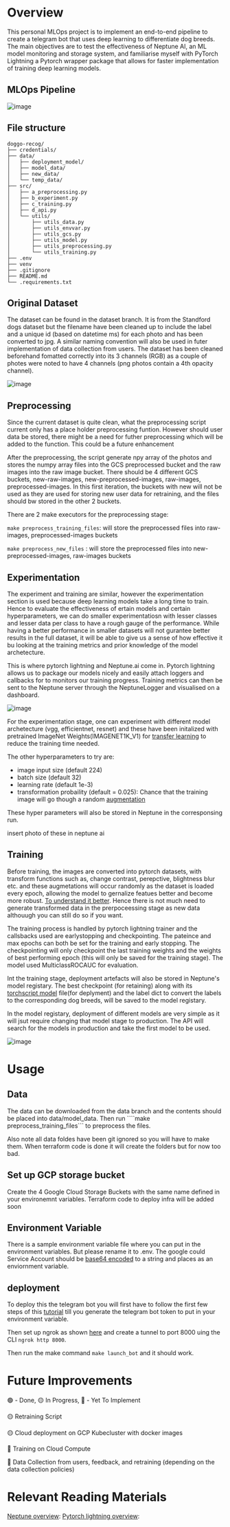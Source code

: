 # Overview
This personal MLOps project is to implement an end-to-end pipeline to create a telegram bot that uses deep learning to differentiate dog breeds.
The main objectives are to test the effectiveness of Neptune AI, an ML model monitoring and storage system, and familiarise myself with PyTorch Lightning a Pytorch wrapper package that allows for faster implementation of training deep learning models.

## MLOps Pipeline
![image](https://github.com/josiah-chua/doggo-recog/assets/81459293/8d391a96-ec36-4b51-b1c9-b8c160c4ade7)


## File structure
```
doggo-recog/
├── credentials/
├── data/
│   ├── deployment_model/
│   ├── model_data/
│   ├── new_data/
│   └── temp_data/
├── src/
│   ├── a_preprocessing.py
│   ├── b_experiment.py
│   ├── c_training.py
│   ├── d_api.py
│   └── utils/
│       ├── utils_data.py
│       ├── utils_envvar.py
│       ├── utils_gcs.py
│       ├── utils_model.py
│       ├── utils_preprocessing.py
│       └── utils_training.py
├── .env
├── venv
├── .gitignore
├── README.md
└── .requirements.txt
```

## Original Dataset
The dataset can be found in the dataset branch. It is from the Standford dogs dataset but the filename have been cleaned up to include the label and a unique id (based on datetime ms) for each photo and has been converted to jpg.
A similar naming convention will also be used in futer implementation of data collection from users.
The dataset has been cleaned beforehand fomatted correctly into its 3 channels (RGB) as a couple of photes were noted to have 4 channels (png photos contain a 4th opacity channel).

![image](https://github.com/josiah-chua/doggo-recog/assets/81459293/12ce3fed-7e08-4f2a-a8df-e8be1476350e)


## Preprocessing
Since the current dataset is quite clean, what the preprocessing script current only has a place holder preprocessing funtion. However should user data be stored, there might be a need for futher preprocessing which will be added to the function. This could be a future enhancement


After the preprocessing, the script generate npy array of the photos and stores the numpy array files into the GCS preprocessed bucket and the raw images into the raw image bucket. There should be 4 different GCS buckets, new-raw-images, new-preprocessed-images, raw-images, preprocessed-images. In this first iteration, the buckets with new will not be used as they are used for storing new user data for retraining, and the files should bw stored in the other 2 buckets. 


There are 2 make executors for the preprocessing stage:


```make preprocess_training_files```: will store the preprocessed files into  raw-images, preprocessed-images buckets


```make preprocess_new_files``` : will store the preprocessed files into new-preprocessed-images, raw-images buckets

## Experimentation
The experiment and training are similar, however the experimentation section is used because deep learning models take a long time to train. Hence to evaluate the effectiveness of ertain models and certain hyperparameters, we can do smaller experimentatiosn with lesser classes and lesser data per class to have a rough gauge of the performance. While having a better performance in smaller datasets will not gurantee better results in the full dataset, it will be able to give us a sense of how effective it bu looking at the training metrics and prior knowledge of the model archetecture.

This is where pytorch lightning and Neptune.ai come in. Pytorch lightning allows us to package our models nicely and easily attach loggers and callbacks for to monitors our training progress. Training metrics can then be sent to the Neptune server through the NeptuneLogger and visualised on a dashboard.


![image](https://github.com/josiah-chua/doggo-recog/assets/81459293/d0004fca-7564-4f14-ae90-8641a3a6865b)


For the experimentation stage, one can experiment with different model archetecture (vgg, efficientnet, resnet) and these have been initalized with pretrained ImageNet Weights(IMAGENET1K_V1) for [transfer learning](https://machinelearningmastery.com/transfer-learning-for-deep-learning/) to reduce the training time needed.

The other hyperparameters to try are:
- image input size (default 224)
- batch size (default 32)
- learning rate (default 1e-3)
- transformation probaility (default = 0.025): Chance that the training image will go though a random [augmentation](https://pytorch.org/vision/stable/transforms.html)

These hyper parameters will also be stored in Neptune in the corresponsing run.

insert photo of these in neptune ai

## Training
Before training, the images are converted into pytorch datasets, with transform functions such as, change contrast, perepctive, blightness blur etc. and these augmetations will occur randomly as the dataset is loaded every epoch, allowing the model to gernalize featues better and become more robust. [To understand it better](https://discuss.pytorch.org/t/data-augmentation-in-pytorch/7925?u=nikronic). Hence there is not much need to generate transformed data in the prerpoceessing stage as new data althouugh you can still do so if you want.

The training process is handled by pytorch lightning trainer and the callsbacks used are earlystopping and checkpointing. The pateince and max epochs can both be set for the training and early stopping. The checkpointing will only checkpoint the last training weights and the weights of best performing epoch (this will only be saved for the training stage). The model used MulticlassROCAUC for evaluation.

Int the training stage, deployment artefacts will also be stored in Neptune's model registary. The best checkpoint (for retaining) along with its [torchscript model](https://towardsdatascience.com/pytorch-jit-and-torchscript-c2a77bac0fff) file(for deplyment) and the label dict to convert the labels to the corresponding dog breeds, will be saved to the model registary.

In the model registary, deployment of different models are very simple as it will jsut require changing that model stage to production. The API will search for the models in production and take the first model to be used.

![image](https://github.com/josiah-chua/doggo-recog/assets/81459293/9c102f90-966d-475b-8227-cfac883310eb)

# Usage

## Data
The data can be downloaded from the data branch and the contents should be placed into data/model_data. Then run ````make preprocess_training_files``` to preprocess the files.

Also note all data foldes have been git ignored so you will have to make them. When terraform code is done it will create the folders but for now too bad.

## Set up GCP storage bucket

Create the 4 Google Cloud Storage Buckets with the same name defined in your environemnt variables. Terraform code to deploy infra will be added soon

## Environment Variable
There is a sample environment variable file where you can put in the environment variables. But please rename it to .env. 
The google could Service Account should be [base64 encoded](https://www.base64encode.org/) to a string and places as an enviornment variable.

## deployment

To deploy this the telegram bot you will first have to follow the first few steps of this [tutorial](https://www.pragnakalp.com/create-telegram-bot-using-python-tutorial-with-examples/) till you generate the telegram bot token to put in your environment variable.

Then set up ngrok as shown [here](https://www.sitepoint.com/use-ngrok-test-local-site/) and create a tunnel to port 8000 uing the CLI ```ngrok http 8000```.

Then run the make command ```make launch_bot``` and it should work.

# Future Improvements
:green_circle: - Done, :yellow_circle: In Progress, :red_circle: - Yet To Implement

:yellow_circle: Retraining Script

:yellow_circle: Cloud deployment on GCP Kubecluster with docker images

:red_circle: Training on Cloud Compute

:red_circle: Data Collection from users, feedback, and retraining (depending on the data collection policies)

# Relevant Reading Materials
[Neptune overview](https://neptune.ai/):
[Pytorch lightning overview](https://lightning.ai/docs/pytorch/stable/notebooks/lightning_examples/mnist-hello-world.html):
